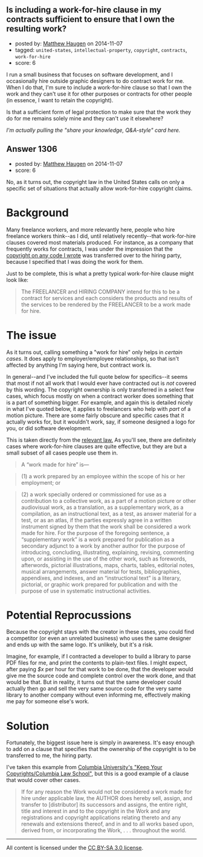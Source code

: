 ## Is including a work-for-hire clause in my contracts sufficient to ensure that I own the resulting work?

- posted by: [Matthew Haugen](https://stackexchange.com/users/1325646/matthew-haugen) on 2014-11-07
- tagged: `united-states`, `intellectual-property`, `copyright`, `contracts`, `work-for-hire`
- score: 6

I run a small business that focuses on software development, and I occasionally hire outside graphic designers to do contract work for me. When I do that, I'm sure to include a work-for-hire clause so that I own the work and they can't use it for other purposes or contracts for other people (in essence, I want to retain the copyright).

Is that a sufficient form of legal protection to make sure that the work they do for me remains solely mine and they can't use it elsewhere?

*I'm actually pulling the "share your knowledge, Q&A-style" card here.*


## Answer 1306

- posted by: [Matthew Haugen](https://stackexchange.com/users/1325646/matthew-haugen) on 2014-11-07
- score: 6

No, as it turns out, the copyright law in the United States calls on only a specific set of situations that actually allow work-for-hire copyright claims.

Background
=

Many freelance workers, and more relevantly here, people who hire freelance workers think--as I did, until relatively recently--that work-for-hire clauses covered most materials produced. For instance, as a company that frequently works for contracts, I was under the impression that the [copyright on any code I wrote](https://startups.stackexchange.com/a/826/59) was transferred over to the hiring party, because I specified that I was doing the work for them.

Just to be complete, this is what a pretty typical work-for-hire clause might look like:

> The FREELANCER and HIRING COMPANY intend for this to be a contract for services and each considers the products and results of the services to be rendered by the FREELANCER to be a work made for hire.

The issue
=

As it turns out, calling something a "work for hire" only helps in *certain cases*. It does apply to employer/employee relationships, so that isn't affected by anything I'm saying here, but contract work is.

In general--and I've included the full quote below for specifics--it seems that most if not all work that I would ever have contracted out is *not* covered by this wording. The copyright ownership is only transferred in a select few cases, which focus mostly on when a contract worker does something that is a part of something bigger. For example, and again this is detailed nicely in what I've quoted below, it applies to freelancers who help with *part* of a motion picture. There are some fairly obscure and specific cases that it actually works for, but it wouldn't work, say, if someone designed a logo for you, or did software development.

This is taken directly from the [relevant law.](http://www.copyright.gov/title17/92chap1.html#101) As you'll see, there are definitely cases where work-for-hire clauses are quite effective, but they are but a small subset of all cases people use them in.

> A “work made for hire” is—

> (1) a work prepared by an employee within the scope of his or her employment; or

> (2) a work specially ordered or commissioned for use as a contribution to a collective work, as a part of a motion picture or other audiovisual work, as a translation, as a supplementary work, as a compilation, as an instructional text, as a test, as answer material for a test, or as an atlas, if the parties expressly agree in a written instrument signed by them that the work shall be considered a work made for hire. For the purpose of the foregoing sentence, a “supplementary work” is a work prepared for publication as a secondary adjunct to a work by another author for the purpose of introducing, concluding, illustrating, explaining, revising, commenting upon, or assisting in the use of the other work, such as forewords, afterwords, pictorial illustrations, maps, charts, tables, editorial notes, musical arrangements, answer material for tests, bibliographies, appendixes, and indexes, and an “instructional text” is a literary, pictorial, or graphic work prepared for publication and with the purpose of use in systematic instructional activities.

Potential Reprocussions
=

Because the copyright stays with the creator in these cases, you could find a competitor (or even an unrelated business) who uses the same designer and ends up with the same logo. It's unlikely, but it's a risk.

Imagine, for example, if I contracted a developer to build a library to parse PDF files for me, and print the contents to plain-text files. I might expect, after paying *$x* per hour for that work to be done, that the developer would give me the source code and complete control over the work done, and that would be that. But in reality, it turns out that the same developer could actually then go and sell the very same source code for the very same library to another company without even informing me, effectively making me pay for someone else's work.

Solution
=

Fortunately, the biggest issue here is simply in awareness. It's easy enough to add on a clause that specifies that the ownership of the copyright is to be transferred to me, the hiring party.

I've taken this example from [Columbia University's "Keep Your Copyrights/Columbia Law School"](http://web.law.columbia.edu/keep-your-copyrights/contracts/clauses/by-type/15/overreaching), but this is a good example of a clause that would cover other cases.

> If for any reason the Work would not be considered a work made for hire under applicable law, the AUTHOR does hereby sell, assign, and transfer to [distributor] its successors and assigns, the entire right, title and interest in and to the copyright in the Work and any registrations and copyright applications relating thereto and any renewals and extensions thereof, and in and to all works based upon, derived from, or incorporating the Work, . . . throughout the world.




---

All content is licensed under the [CC BY-SA 3.0 license](https://creativecommons.org/licenses/by-sa/3.0/).
